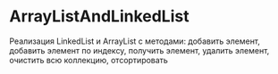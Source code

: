 # ArrayListAndLinkedList
Реализация LinkedList и ArrayList с методами: добавить элемент, добавить элемент по индексу, получить элемент, удалить элемент, очистить всю коллекцию, отсортировать
